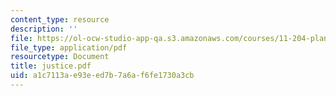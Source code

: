 ```yaml
---
content_type: resource
description: ''
file: https://ol-ocw-studio-app-qa.s3.amazonaws.com/courses/11-204-planning-communications-and-digital-media-fall-2004/a1c7113ae93eed7b7a6af6fe1730a3cb_justice.pdf
file_type: application/pdf
resourcetype: Document
title: justice.pdf
uid: a1c7113a-e93e-ed7b-7a6a-f6fe1730a3cb
---
```


